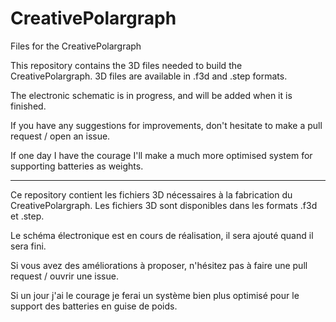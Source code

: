 # CreativePolargraph
Files for the CreativePolargraph

This repository contains the 3D files needed to build the CreativePolargraph. 3D files are available in .f3d and .step formats.

The electronic schematic is in progress, and will be added when it is finished.

If you have any suggestions for improvements, don't hesitate to make a pull request / open an issue. 

If one day I have the courage I'll make a much more optimised system for supporting batteries as weights.

---------------------------

Ce repository contient les fichiers 3D nécessaires à la fabrication du CreativePolargraph. Les fichiers 3D sont disponibles dans les formats .f3d et .step.

Le schéma électronique est en cours de réalisation, il sera ajouté quand il sera fini.

Si vous avez des améliorations à proposer, n'hésitez pas à faire une pull request / ouvrir une issue. 

Si un jour j'ai le courage je ferai un système bien plus optimisé pour le support des batteries en guise de poids.
